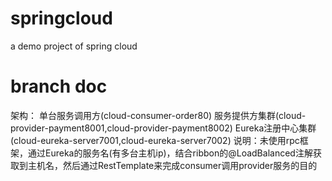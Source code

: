 # springcloud
a demo project of spring cloud

# branch doc
架构：
单台服务调用方(cloud-consumer-order80)
服务提供方集群(cloud-provider-payment8001,cloud-provider-payment8002)
Eureka注册中心集群(cloud-eureka-server7001,cloud-eureka-server7002)
说明：未使用rpc框架，通过Eureka的服务名(有多台主机ip)，结合ribbon的@LoadBalanced注解获取到主机名，然后通过RestTemplate来完成consumer调用provider服务的目的
